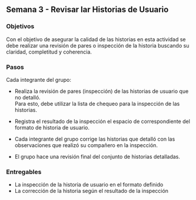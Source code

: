 ## Semana 3 - Revisar lar Historias de Usuario

### Objetivos

Con el objetivo de asegurar la calidad de las historias en esta actividad se debe realizar una revisión de pares o 
inspección de la historia buscando su claridad, completitud y coherencia.  

### Pasos
Cada integrante del grupo:
* Realiza la revisión de pares (inspección) de las historias de usuario que no detalló.   
Para esto, debe utilizar la lista de chequeo para la inspección de las historias. 

* Registra el resultado de la inspección el espacio de correspondiente del formato de historia de usuario. 
* Cada integrante del grupo corrige las historias que detalló con las observaciones que realizó su compañero en la inspección. 
* El grupo hace una revisión final del conjunto de historias detalladas.  

### Entregables

* La inspección de la historia de usuario en el formato definido 
* La corrección de la historia según el resultado de la inspección
